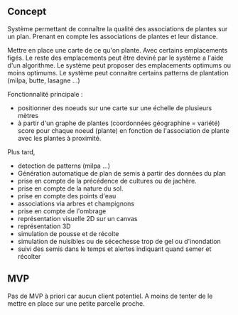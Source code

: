 ## Concept

Système permettant de connaître la qualité des associations de plantes sur un plan. Prenant en compte les associations de plantes et leur distance.

Mettre en place une carte de ce qu'on plante. Avec certains emplacements figés. Le reste des emplacements peut être deviné par le système a l'aide d'un algorithme. Le système peut proposer des emplacements optimums ou moins optimums. Le système peut connaitre certains patterns de plantation (milpa, butte, lasagne ...)

Fonctionnalité principale :
* positionner des noeuds sur une carte sur une échelle de plusieurs mètres
* à partir d'un graphe de plantes (coordonnées géographine = variété) score pour chaque noeud (plante) en fonction de l'association de plante avec les plantes à proximité.


Plus tard, 
* detection de patterns (milpa ...)
* Génération automatique de plan de semis à partir des données du plan
* prise en compte de la précédence de cultures ou de jachère. 
* prise en compte de la nature du sol.
* prise en compte des points d'eau
* associations via arbres et champignons
* prise en compte de l'ombrage
* représentation visuelle 2D sur un canvas
* représentation 3D
* simulation de pousse et de récolte
* simulation de nuisibles ou de sécechesse trop de gel ou d'inondation
* suivi des semis dans le temps et alertes indiquant quand semer et récolter

## MVP
Pas de MVP à priori car aucun client potentiel.
A moins de tenter de le mettre en place sur une petite parcelle proche.




